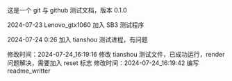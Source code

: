 这是一个 git 与 github 测试文档，版本 0.1.0

2024-07-23 Lenovo_gtx1060 加入 SB3 测试程序

2024-07-24 0:26 加入 tianshou 测试进程，有问题

修改时间：2024-07-24_16:19:16 修改 tianshou 测试文件，已成功运行，render 问题解决，需要加入 reset 标志
修改时间：2024-07-24_16:19:42 编写 readme_writter
